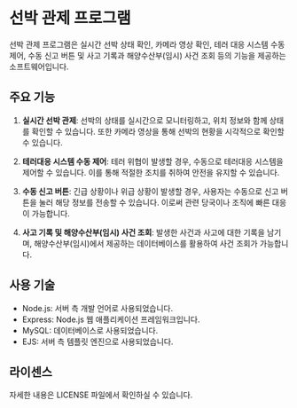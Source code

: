 # 선박 관제 프로그램

선박 관제 프로그램은 실시간 선박 상태 확인, 카메라 영상 확인, 테러 대응 시스템 수동 제어, 수동 신고 버튼 및 사고 기록과 해양수산부(임시) 사건 조회 등의 기능을 제공하는 소프트웨어입니다.

## 주요 기능

1. **실시간 선박 관제**: 선박의 상태를 실시간으로 모니터링하고, 위치 정보와 함께 상태를 확인할 수 있습니다. 또한 카메라 영상을 통해 선박의 현황을 시각적으로 확인할 수 있습니다.

2. **테러대응 시스템 수동 제어**: 테러 위협이 발생할 경우, 수동으로 테러대응 시스템을 제어할 수 있습니다. 이를 통해 적절한 조치를 취하여 안전을 유지할 수 있습니다.

3. **수동 신고 버튼**: 긴급 상황이나 위급 상황이 발생할 경우, 사용자는 수동으로 신고 버튼을 눌러 해당 정보를 전송할 수 있습니다. 이로써 관련 당국이나 조직에 빠른 대응이 가능합니다.

4. **사고 기록 및 해양수산부(임시) 사건 조회**: 발생한 사건과 사고에 대한 기록을 남기며, 해양수산부(임시)에서 제공하는 데이터베이스를 활용하여 사건 조회가 가능합니다.

## 사용 기술

- Node.js: 서버 측 개발 언어로 사용되었습니다.
- Express: Node.js 웹 애플리케이션 프레임워크입니다.
- MySQL: 데이터베이스로 사용되었습니다.
- EJS: 서버 측 템플릿 엔진으로 사용되었습니다.

## 라이센스
자세한 내용은 LICENSE 파일에서 확인하실 수 있습니다.
